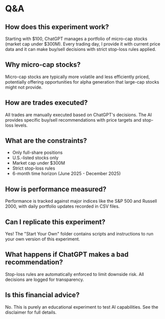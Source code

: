 # Q&A

## How does this experiment work?
Starting with $100, ChatGPT manages a portfolio of micro-cap stocks (market cap under $300M). Every trading day, I provide it with current price data and it can make buy/sell decisions with strict stop-loss rules applied.

## Why micro-cap stocks?
Micro-cap stocks are typically more volatile and less efficiently priced, potentially offering opportunities for alpha generation that large-cap stocks might not provide.

## How are trades executed?
All trades are manually executed based on ChatGPT's decisions. The AI provides specific buy/sell recommendations with price targets and stop-loss levels.

## What are the constraints?
- Only full-share positions
- U.S.-listed stocks only
- Market cap under $300M
- Strict stop-loss rules
- 6-month time horizon (June 2025 - December 2025)

## How is performance measured?
Performance is tracked against major indices like the S&P 500 and Russell 2000, with daily portfolio updates recorded in CSV files.

## Can I replicate this experiment?
Yes! The "Start Your Own" folder contains scripts and instructions to run your own version of this experiment.

## What happens if ChatGPT makes a bad recommendation?
Stop-loss rules are automatically enforced to limit downside risk. All decisions are logged for transparency.

## Is this financial advice?
No. This is purely an educational experiment to test AI capabilities. See the disclaimer for full details.